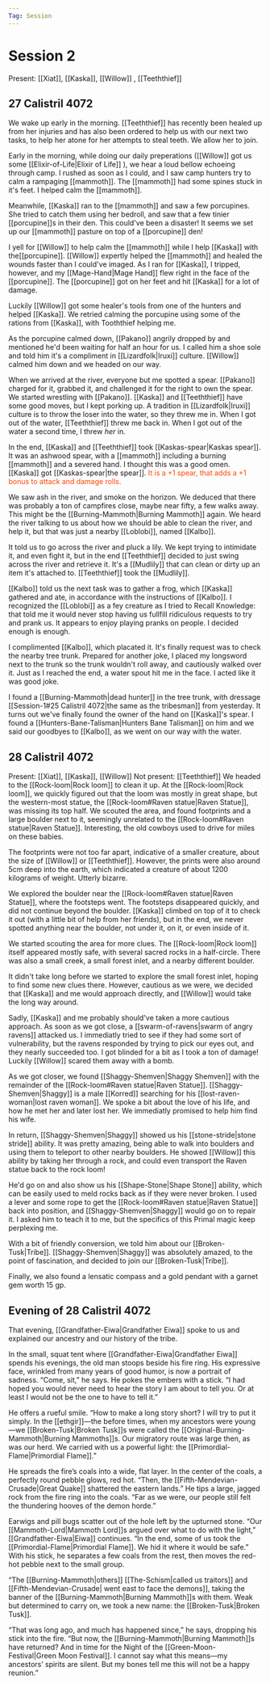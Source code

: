```yaml
---
Tag: Session
---
```

# Session 2
Present: [[Xiat]], [[Kaska]], [[Willow]] , [[Teeththief]]
## 27 Calistril 4072
We wake up early in the morning. [[Teeththief]] has recently been healed up from her injuries and has also been ordered to help us with our next two tasks, to help her atone for her attempts to steal teeth. We allow her to join.

Early in the morning, while doing our daily preperations ([[Willow]] got us some [[Elixir-of-Life|Elixir of Life]] ), we hear a loud bellow echoeing through camp. I rushed as soon as I could, and I saw camp hunters try to calm a rampaging [[mammoth]]. The [[mammoth]] had some spines stuck in it's feet. I helped calm the [[mammoth]].

Meanwhile, [[Kaska]] ran to the [[mammoth]] and saw a few porcupines. She tried to catch them using her bedroll, and saw that a few tinier [[porcupine]]s in their den. This could've been a disaster! It seems we set up our [[mammoth]] pasture on top of a [[porcupine]] den! 

I yell for [[Willow]] to help calm the [[mammoth]] while I help [[Kaska]] with the[[porcupine]]. [[Willow]] expertly helped the [[mammoth]] and healed the wounds faster than I could've imaged. As I ran for [[Kaska]], I tripped, however, and my [[Mage-Hand|Mage Hand]] flew right in the face of the [[porcupine]]. The [[porcupine]] got on her feet and hit [[Kaska]] for a lot of damage.

Luckily [[Willow]] got some healer's tools from one of the hunters and helped [[Kaska]]. We retried calming the porcupine using some of the rations from [[Kaska]], with Tooththief helping me. 

As the porcupine calmed down, [[Pakano]] angrily dropped by and mentioned he'd been waiting for half an hour for us. I called him a shoe sole and told him it's a compliment in [[Lizardfolk|Iruxi]] culture. [[Willow]] calmed him down and we headed on our way.

When we arrived at the river, everyone but me spotted a spear. [[Pakano]] charged for it, grabbed it, and challenged it for the right to own the spear. We started wrestling with [[Pakano]]. [[Kaska]] and [[Teeththief]] have some good moves, but I kept porking up. A tradition in [[Lizardfolk|Iruxi]] culture is to throw the loser into the water, so they threw me in. When I got out of the water, [[Teeththief]] threw me back in. When I got out of the water a second time, I threw _her_ in.

In the end, [[Kaska]] and [[Teeththief]] took [[Kaskas-spear|Kaskas spear]]. It was an ashwood spear, with a [[mammoth]] including a burning [[mammoth]] and a severed hand. I thought this was a good omen. [[Kaska]] got [[Kaskas-spear|the spear]]. <font style="color:orangered"> It is a +1 spear, that adds a +1 bonus to attack and damage rolls.</font>

We saw ash in the river, and smoke on the horizon. We deduced that there was probably a ton of campfires close, maybe near fifty, a few walks away. This might be the [[Burning-Mammoth|Burning Mammoth]] again. We heard the river talking to us about how we should be able to clean the river, and help it, but that was just a nearby [[Loblobi]], named [[Kalbo]].

It told us to go across the river and pluck a lily. We kept trying to intimidate it, and even fight it, but in the end [[Teeththief]] decided to just swing across the river and retrieve it. It's a [[Mudlily]] that can clean or dirty up an item it's attached to. [[Teeththief]] took the [[Mudlily]].

[[Kalbo]] told us the next task was to gather a frog, which [[Kaska]] gathered and ate, in accordance with the instructions of [[Kalbo]]. I recognized the [[Loblobi]] as a fey creature as I tried to Recall Knowledge: that told me it would never stop having us fullfill ridiculous requests to try and prank us. It appears to enjoy playing pranks on people. I decided enough is enough.

I complimented [[Kalbo]], which placated it. It's finally request was to check the nearby tree trunk. Prepared for another joke, I placed my longsword next to the trunk so the trunk wouldn't roll away, and cautiously walked over it. Just as I reached the end, a water spout hit me in the face. I acted like it was good joke.

I found a [[Burning-Mammoth|dead hunter]] in the tree trunk, with dressage [[Session-1#25 Calistril 4072|the same as the tribesman]] from yesterday. It turns out we've finally found the owner of the hand on [[Kaska]]'s spear. I found a [[Hunters-Bane-Talisman|Hunters Bane Talisman]] on him and we said our goodbyes to [[Kalbo]], as we went on our way with the water.

## 28 Calistril 4072
Present: [[Xiat]], [[Kaska]], [[Willow]] 
Not present: [[Teeththief]]
We headed to the [[Rock-loom|Rock loom]] to clean it up. At the [[Rock-loom|Rock loom]], we quickly figured out that the loom was mostly in great shape, but the western-most statue, the [[Rock-loom#Raven statue|Raven Statue]], was missing its top half. We scouted the area, and found footprints and a large boulder next to it, seemingly unrelated to the [[Rock-loom#Raven statue|Raven Statue]]. Interesting, the old cowboys used to drive for miles on these babies.

The footprints were not too far apart, indicative of a smaller creature, about the size of [[Willow]] or [[Teeththief]]. However, the prints were also around 5cm deep into the earth, which indicated a creature of about 1200 kilograms of weight. Utterly bizarre.

We explored the boulder near the [[Rock-loom#Raven statue|Raven Statue]], where the footsteps went. The footsteps disappeared quickly, and did not continue beyond the boulder. [[Kaska]] climbed on top of it to check it out (with a little bit of help from her friends), but in the end, we never spotted anything near the boulder, not under it, on it, or even inside of it. 

We started scouting the area for more clues. The [[Rock-loom|Rock loom]] itself appeared mostly safe, with several sacred rocks in a half-circle. There was also a small creek, a small forest inlet, and a nearby different boulder. 

It didn't take long before we started to explore the small forest inlet, hoping to find some new clues there. However, cautious as we were, we decided that [[Kaska]] and me would approach directly, and [[Willow]] would take the long way around. 

Sadly, [[Kaska]] and me probably should've taken a more cautious approach. As soon as we got close, a [[swarm-of-ravens|swarm of angry ravens]] attacked us. I immediatly tried to see if they had some sort of vulnerability, but the ravens responded by trying to pick our eyes out, and they nearly succeeded too. I got blinded for a bit as I took a ton of damage! Luckily [[Willow]] scared them away with a bomb.

As we got closer, we found [[Shaggy-Shemven|Shaggy Shemven]] with the remainder of the [[Rock-loom#Raven statue|Raven Statue]]. [[Shaggy-Shemven|Shaggy]] is a male [[Korred]] searching for his [[lost-raven-woman|lost raven woman]]. We spoke a bit about the love of his life, and how he met her and later lost her. We immediatly promised to help him find his wife.

In return, [[Shaggy-Shemven|Shaggy]] showed us his [[stone-stride|stone stride]] ability. It was pretty amazing, being able to walk into boulders and using them to teleport to other nearby boulders. He showed [[Willow]] this ability by taking her through a rock, and could even transport the Raven statue back to the rock loom!

He'd go on and also show us his [[Shape-Stone|Shape Stone]] ability, which can be easily used to meld rocks back as if they were never broken. I used a lever and some rope to get the [[Rock-loom#Raven statue|Raven Statue]] back into position, and [[Shaggy-Shemven|Shaggy]] would go on to repair it. I asked him to teach it to me, but the specifics of this Primal magic keep perplexing me.

With a bit of friendly conversion, we told him about our [[Broken-Tusk|Tribe]]. [[Shaggy-Shemven|Shaggy]] was absolutely amazed, to the point of fascination, and decided to join our [[Broken-Tusk|Tribe]].

Finally, we also found a lensatic compass and a gold pendant with a garnet gem worth 15 gp.

## Evening of 28 Calistril 4072

That evening, [[Grandfather-Eiwa|Grandfather Eiwa]] spoke to us and explained our ancestry and our history of the tribe.

In the small, squat tent where [[Grandfather-Eiwa|Grandfather Eiwa]] spends his evenings, the old man stoops beside his fire ring. His expressive face, wrinkled from many years of good humor, is now a portrait of sadness. “Come, sit,” he says. He pokes the embers with a stick. “I had hoped you would never need to hear the story I am about to tell you. Or at least I would not be the one to have to tell it.” 

He offers a rueful smile.
“How to make a long story short? I will try to put it simply. In the [[ethgir]]—the before times, when my ancestors were young—we [[Broken-Tusk|Broken Tusk]]s were called the [[Original-Burning-Mammoth|Burning Mammoths]]s. Our migratory route was large then, as was our herd. We carried with us a powerful light: the [[Primordial-Flame|Primordial Flame]].”

He spreads the fire’s coals into a wide, flat layer. In the center of the coals, a perfectly round pebble glows, red hot. “Then, the [[Fifth-Mendevian-Crusade|Great Quake]] shattered the eastern lands.” He tips a large, jagged rock from the fire ring into the coals. “Far as we were, our people still felt the thundering hooves of the demon horde.” 

Earwigs and pill bugs scatter out of the hole left by the upturned stone.
“Our [[Mammoth-Lord|Mammoth Lord]]s argued over what to do with the light,” [[Grandfather-Eiwa|Eiwa]] continues. “In the end, some of us took the [[Primordial-Flame|Primordial Flame]]. We hid it where it would be safe.” With his stick, he separates a few coals from the rest, then moves the red-hot pebble next to the small group.

“The [[Burning-Mammoth|others]] [[The-Schism|called us traitors]] and [[Fifth-Mendevian-Crusade| went east to face the demons]], taking the banner of the [[Burning-Mammoth|Burning Mammoth]]s with them. Weak but determined to carry on, we took a new name: the [[Broken-Tusk|Broken Tusk]].

“That was long ago, and much has happened since,” he says, dropping his stick into the fire. “But now, the [[Burning-Mammoth|Burning Mammoth]]s have returned? And in time for the Night of the [[Green-Moon-Festival|Green Moon Festival]]. I cannot say what this means—my ancestors’ spirits are silent. But my bones tell me this will not be a happy reunion.”